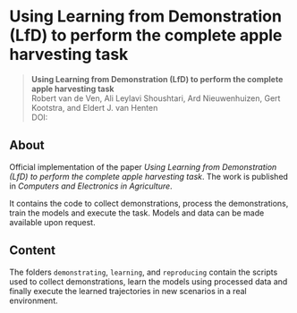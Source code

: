 # Using Learning from Demonstration (LfD) to perform the complete apple harvesting task

> **Using Learning from Demonstration (LfD) to perform the complete apple harvesting task**\
> Robert van de Ven, Ali Leylavi Shoushtari, Ard Nieuwenhuizen, Gert Kootstra, and Eldert J. van Henten\
> DOI: 

## About
Official implementation of the paper *Using Learning from Demonstration (LfD) to perform the complete apple harvesting task*. The work is published in *Computers and Electronics in Agriculture*. 

It contains the code to collect demonstrations, process the demonstrations, train the models and execute the task. Models and data can be made available upon request. 

## Content
The folders ``demonstrating``, ``learning``, and ``reproducing`` contain the scripts used to collect demonstrations, learn the models using processed data and finally execute the learned trajectories in new scenarios in a real environment. 
